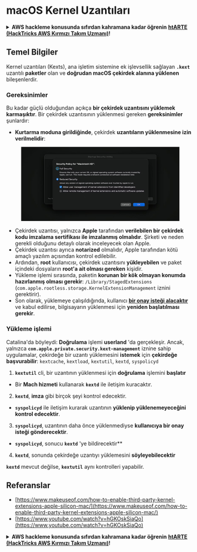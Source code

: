 # macOS Kernel Uzantıları

<details>

<summary><strong>AWS hackleme konusunda sıfırdan kahramana kadar öğrenin</strong> <a href="https://training.hacktricks.xyz/courses/arte"><strong>htARTE (HackTricks AWS Kırmızı Takım Uzmanı)</strong></a><strong>!</strong></summary>

* **Bir ** **cybersecurity şirketinde mi çalışıyorsunuz? **Şirketinizi **HackTricks'te** görmek ister misiniz? **PEASS'ın en son sürümüne veya HackTricks'i PDF olarak indirmek ister misiniz?** [**ABONELİK PLANLARINA**](https://github.com/sponsors/carlospolop) göz atın!
* [**The PEASS Ailesi**](https://opensea.io/collection/the-peass-family) 'ni keşfedin, özel [**NFT'lerimiz**](https://opensea.io/collection/the-peass-family) koleksiyonu
* [**PEASS ve HackTricks'in resmi ürünlerini**](https://peass.creator-spring.com) edinin
* **Discord** [**💬**](https://emojipedia.org/speech-balloon/) **grubuna katılın** veya [**telegram grubuna**](https://t.me/peass) veya **Twitter** 🐦[**@carlospolopm**](https://twitter.com/hacktricks\_live) 'u takip edin.
* **Hacking püf noktalarınızı göndererek PR göndererek** [**hacktricks repo**](https://github.com/carlospolop/hacktricks) **ve** [**hacktricks-cloud repo**](https://github.com/carlospolop/hacktricks-cloud) **paylaşın**.

</details>

## Temel Bilgiler

Kernel uzantıları (Kexts), ana işletim sistemine ek işlevsellik sağlayan **`.kext`** uzantılı **paketler** olan ve **doğrudan macOS çekirdek alanına yüklenen** bileşenlerdir.

### Gereksinimler

Bu kadar güçlü olduğundan açıkça **bir çekirdek uzantısını yüklemek karmaşıktır**. Bir çekirdek uzantısının yüklenmesi gereken **gereksinimler** şunlardır:

* **Kurtarma moduna girildiğinde**, çekirdek **uzantıların yüklenmesine izin verilmelidir**:
  
<figure><img src="../../../.gitbook/assets/image (327).png" alt=""><figcaption></figcaption></figure>

* Çekirdek uzantısı, yalnızca **Apple** tarafından **verilebilen bir çekirdek kodu imzalama sertifikası ile imzalanmış olmalıdır**. Şirketi ve neden gerekli olduğunu detaylı olarak inceleyecek olan Apple.
* Çekirdek uzantısı ayrıca **notarized** olmalıdır, Apple tarafından kötü amaçlı yazılım açısından kontrol edilebilir.
* Ardından, **root** kullanıcısı, çekirdek uzantısını **yükleyebilen** ve paket içindeki dosyaların **root'a ait olması gereken** kişidir.
* Yükleme işlemi sırasında, paketin **korunan bir kök olmayan konumda hazırlanmış olması gerekir**: `/Library/StagedExtensions` (`com.apple.rootless.storage.KernelExtensionManagement` iznini gerektirir).
* Son olarak, yüklemeye çalışıldığında, kullanıcı [**bir onay isteği alacaktır**](https://developer.apple.com/library/archive/technotes/tn2459/\_index.html) ve kabul edilirse, bilgisayarın yüklenmesi için **yeniden başlatılması gerekir**.

### Yükleme işlemi

Catalina'da böyleydi: **Doğrulama** işlemi **userland** 'da gerçekleşir. Ancak, yalnızca **`com.apple.private.security.kext-management`** iznine sahip uygulamalar, çekirdeğe bir uzantı yüklemesini **istemek** için **çekirdeğe başvurabilir**: `kextcache`, `kextload`, `kextutil`, `kextd`, `syspolicyd`

1. **`kextutil`** cli, bir uzantının yüklenmesi için **doğrulama** işlemini **başlatır**
* Bir **Mach hizmeti** kullanarak **`kextd`** ile iletişim kuracaktır.
2. **`kextd`**, **imza** gibi birçok şeyi kontrol edecektir.
* **`syspolicyd`** ile iletişim kurarak uzantının **yüklenip yüklenemeyeceğini kontrol edecektir**.
3. **`syspolicyd`**, uzantının daha önce yüklenmediyse **kullanıcıya bir onay isteği gönderecektir**.
* **`syspolicyd`**, sonucu **`kextd`** 'ye bildirecektir**
4. **`kextd`**, sonunda çekirdeğe uzantıyı yüklemesini **söyleyebilecektir**

**`kextd`** mevcut değilse, **`kextutil`** aynı kontrolleri yapabilir.

## Referanslar

* [https://www.makeuseof.com/how-to-enable-third-party-kernel-extensions-apple-silicon-mac/](https://www.makeuseof.com/how-to-enable-third-party-kernel-extensions-apple-silicon-mac/)
* [https://www.youtube.com/watch?v=hGKOskSiaQo](https://www.youtube.com/watch?v=hGKOskSiaQo)

<details>

<summary><strong>AWS hackleme konusunda sıfırdan kahramana kadar öğrenin</strong> <a href="https://training.hacktricks.xyz/courses/arte"><strong>htARTE (HackTricks AWS Kırmızı Takım Uzmanı)</strong></a><strong>!</strong></summary>

* **Bir ** **cybersecurity şirketinde mi çalışıyorsunuz? **Şirketinizi **HackTricks'te** görmek ister misiniz? **PEASS'ın en son sürümüne veya HackTricks'i PDF olarak indirmek ister misiniz?** [**ABONELİK PLANLARINA**](https://github.com/sponsors/carlospolop) göz atın!
* [**The PEASS Ailesi**](https://opensea.io/collection/the-peass-family) 'ni keşfedin, özel [**NFT'lerimiz**](https://opensea.io/collection/the-peass-family) koleksiyonu
* [**PEASS ve HackTricks'in resmi ürünlerini**](https://peass.creator-spring.com) edinin
* **Discord** [**💬**](https://emojipedia.org/speech-balloon/) **grubuna katılın** veya [**telegram grubuna**](https://t.me/peass) veya **Twitter** 🐦[**@carlospolopm**](https://twitter.com/hacktricks\_live) 'u takip edin.
* **Hacking püf noktalarınızı göndererek PR göndererek** [**hacktricks repo**](https://github.com/carlospolop/hacktricks) **ve** [**hacktricks-cloud repo**](https://github.com/carlospolop/hacktricks-cloud) **paylaşın**.

</details>
